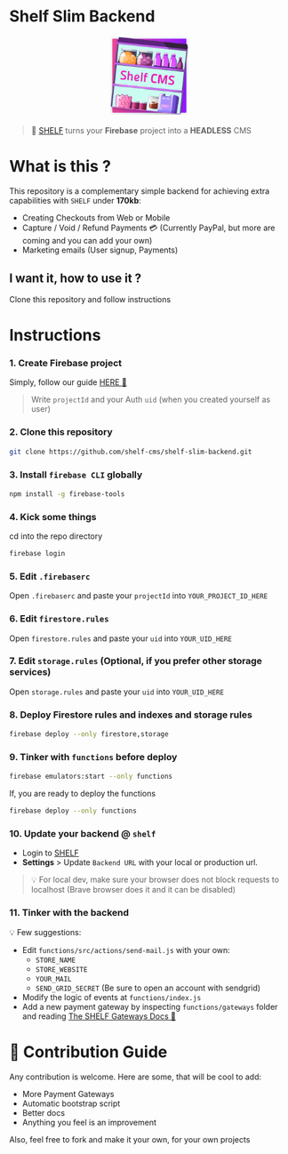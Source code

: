 # Shelf Slim Backend

<div style='display: flex; justify-content: center; margin: 20px'>
  <img src='public/logo.png' style='height:140px; width:140px; margin-left: auto; margin-right: auto'/>
</div>

> 🥳 [SHELF](https://shelf-cms.io) turns your **Firebase** project into a **HEADLESS** CMS

# What is this ?
This repository is a complementary simple backend for achieving extra capabilities with `SHELF` under **170kb**:
- Creating Checkouts from Web or Mobile
- Capture / Void / Refund Payments 💳 (Currently PayPal, but more are coming and you can add your own)
- Marketing emails (User signup, Payments)

## I want it, how to use it ?
Clone this repository and follow instructions

# Instructions
### 1. Create Firebase project
Simply, follow our guide [HERE 📖](https://shelf-cms.io/docs/setup/project)

> Write `projectId` and your Auth `uid` (when you created yourself as user)

### 2. Clone this repository
```bash
git clone https://github.com/shelf-cms/shelf-slim-backend.git
```

### 3. Install `firebase CLI` globally
```bash
npm install -g firebase-tools
```

### 4. Kick some things
cd into the repo directory
```bash
firebase login
```

### 5. Edit `.firebaserc`
Open `.firebaserc` and paste your `projectId` into `YOUR_PROJECT_ID_HERE`

### 6. Edit `firestore.rules`
Open `firestore.rules` and paste your `uid` into `YOUR_UID_HERE`

### 7. Edit `storage.rules` (Optional, if you prefer other storage services)
Open `storage.rules` and paste your `uid` into `YOUR_UID_HERE`

### 8. Deploy Firestore rules and indexes and storage rules
```bash
firebase deploy --only firestore,storage
```

### 9. Tinker with `functions` before deploy
```bash
firebase emulators:start --only functions
```

If, you are ready to deploy the functions
```bash
firebase deploy --only functions
```

### 10. Update your backend @ `shelf`
- Login to [SHELF](https://shelf-cms.io)
- **Settings** > Update `Backend URL` with your local or production url.
>💡 For local dev, make sure your browser does not block requests to localhost (Brave browser does it and it can be disabled)

### 11. Tinker with the backend
💡 Few suggestions:
- Edit `functions/src/actions/send-mail.js` with your own:
  - `STORE_NAME`
  - `STORE_WEBSITE`
  - `YOUR_MAIL`
  - `SEND_GRID_SECRET` (Be sure to open an account with sendgrid)
- Modify the logic of events at `functions/index.js`
- Add a new payment gateway by inspecting `functions/gateways` folder and reading [The SHELF Gateways Docs 📖](https://www.shelf-cms.io/docs/backend/payments)


# 👋 Contribution Guide
Any contribution is welcome.
Here are some, that will be cool to add:
- More Payment Gateways
- Automatic bootstrap script
- Better docs
- Anything you feel is an improvement

Also, feel free to fork and make it your own, for your own projects
